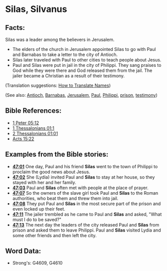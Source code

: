 # Silas, Silvanus #

## Facts: ##

Silas was a leader among the believers in Jerusalem.

* The elders of the church in Jerusalem appointed Silas to go with Paul and Barnabas to take a letter to the city of Antioch.
* Silas later traveled with Paul to other cities to teach people about Jesus.
* Paul and Silas were put in jail in the city of Philippi. They sang praises to God while they were there and God released them from the jail. The jailer became a Christian as a result of their testimony.

(Translation suggestions: [How to Translate Names](rc://en/ta/man/translate/translate-names))

(See also: [Antioch](../names/antioch.md), [Barnabas](../names/barnabas.md), [Jerusalem](../names/jerusalem.md), [Paul](../names/paul.md), [Philippi](../names/philippi.md), [prison](../other/prison.md), [testimony](../kt/testimony.md))

## Bible References: ##

* [1 Peter 05:12](rc://en/tn/help/1pe/05/12)
* [1 Thessalonians 01:1](rc://en/tn/help/1th/01/1)
* [2 Thessalonians 01:01](rc://en/tn/help/2th/01/01)
* [Acts 15:22](rc://en/tn/help/act/15/22)

## Examples from the Bible stories: ##

* __[47:01](rc://en/tn/help/obs/47/01)__ One day, Paul and his friend __Silas__ went to the town of Philippi to proclaim the good news about Jesus. 
* __[47:02](rc://en/tn/help/obs/47/02)__ She (Lydia) invited Paul and __Silas__ to stay at her house, so they stayed with her and her family.
* __[47:03](rc://en/tn/help/obs/47/03)__ Paul and __Silas__ often met with people at the place of prayer. 
* __[47:07](rc://en/tn/help/obs/47/07)__ So the owners of the slave girl took Paul and __Silas__ to the Roman authorities, who beat them  and threw them into jail.
* __[47:08](rc://en/tn/help/obs/47/08)__ They put Paul and __Silas__ in the most secure part of the prison and even locked up their feet. 
* __[47:11](rc://en/tn/help/obs/47/11)__ The jailer trembled as he came to Paul and __Silas__ and asked, "What must I do to be saved?" 
* __[47:13](rc://en/tn/help/obs/47/13)__ The next day the leaders of the city released Paul and __Silas__ from prison and asked them to leave Philippi. Paul and __Silas__ visited Lydia and some other friends and then left the city.

## Word Data: ##

* Strong's: G4609, G4610
